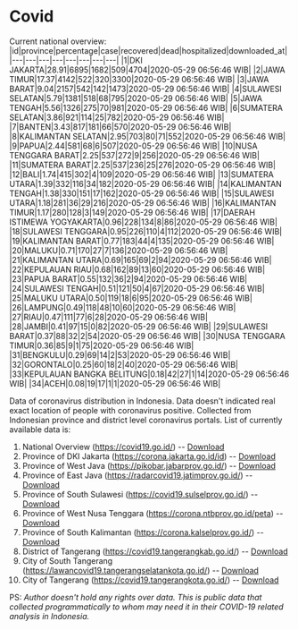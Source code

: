 # Covid
Current national overview:
|id|province|percentage|case|recovered|dead|hospitalized|downloaded_at|
|---|---|---|---|---|---|---|---|
|1|DKI JAKARTA|28.91|6895|1682|509|4704|2020-05-29 06:56:46 WIB|
|2|JAWA TIMUR|17.37|4142|522|320|3300|2020-05-29 06:56:46 WIB|
|3|JAWA BARAT|9.04|2157|542|142|1473|2020-05-29 06:56:46 WIB|
|4|SULAWESI SELATAN|5.79|1381|518|68|795|2020-05-29 06:56:46 WIB|
|5|JAWA TENGAH|5.56|1326|275|70|981|2020-05-29 06:56:46 WIB|
|6|SUMATERA SELATAN|3.86|921|114|25|782|2020-05-29 06:56:46 WIB|
|7|BANTEN|3.43|817|181|66|570|2020-05-29 06:56:46 WIB|
|8|KALIMANTAN SELATAN|2.95|703|80|71|552|2020-05-29 06:56:46 WIB|
|9|PAPUA|2.44|581|68|6|507|2020-05-29 06:56:46 WIB|
|10|NUSA TENGGARA BARAT|2.25|537|272|9|256|2020-05-29 06:56:46 WIB|
|11|SUMATERA BARAT|2.25|537|236|25|276|2020-05-29 06:56:46 WIB|
|12|BALI|1.74|415|302|4|109|2020-05-29 06:56:46 WIB|
|13|SUMATERA UTARA|1.39|332|116|34|182|2020-05-29 06:56:46 WIB|
|14|KALIMANTAN TENGAH|1.38|330|151|17|162|2020-05-29 06:56:46 WIB|
|15|SULAWESI UTARA|1.18|281|36|29|216|2020-05-29 06:56:46 WIB|
|16|KALIMANTAN TIMUR|1.17|280|128|3|149|2020-05-29 06:56:46 WIB|
|17|DAERAH ISTIMEWA YOGYAKARTA|0.96|228|134|8|86|2020-05-29 06:56:46 WIB|
|18|SULAWESI TENGGARA|0.95|226|110|4|112|2020-05-29 06:56:46 WIB|
|19|KALIMANTAN BARAT|0.77|183|44|4|135|2020-05-29 06:56:46 WIB|
|20|MALUKU|0.71|170|27|7|136|2020-05-29 06:56:46 WIB|
|21|KALIMANTAN UTARA|0.69|165|69|2|94|2020-05-29 06:56:46 WIB|
|22|KEPULAUAN RIAU|0.68|162|89|13|60|2020-05-29 06:56:46 WIB|
|23|PAPUA BARAT|0.55|132|36|2|94|2020-05-29 06:56:46 WIB|
|24|SULAWESI TENGAH|0.51|121|50|4|67|2020-05-29 06:56:46 WIB|
|25|MALUKU UTARA|0.50|119|18|6|95|2020-05-29 06:56:46 WIB|
|26|LAMPUNG|0.49|118|48|10|60|2020-05-29 06:56:46 WIB|
|27|RIAU|0.47|111|77|6|28|2020-05-29 06:56:46 WIB|
|28|JAMBI|0.41|97|15|0|82|2020-05-29 06:56:46 WIB|
|29|SULAWESI BARAT|0.37|88|32|2|54|2020-05-29 06:56:46 WIB|
|30|NUSA TENGGARA TIMUR|0.36|85|9|1|75|2020-05-29 06:56:46 WIB|
|31|BENGKULU|0.29|69|14|2|53|2020-05-29 06:56:46 WIB|
|32|GORONTALO|0.25|60|18|2|40|2020-05-29 06:56:46 WIB|
|33|KEPULAUAN BANGKA BELITUNG|0.18|42|27|1|14|2020-05-29 06:56:46 WIB|
|34|ACEH|0.08|19|17|1|1|2020-05-29 06:56:46 WIB|

Data of coronavirus distribution in Indonesia. Data doesn't indicated real exact location of people with coronavirus positive. Collected from Indonesian province and district level coronavirus portals. List of currently available data is:
1. National Overview (https://covid19.go.id/) -- [Download](https://www.dropbox.com/s/66ly270fw4y76fx/covid_nasional.csv?dl=0)
2. Province of DKI Jakarta (https://corona.jakarta.go.id/id) -- [Download](https://riwayat-file-covid-19-dki-jakarta-jakartagis.hub.arcgis.com/)
3. Province of West Java (https://pikobar.jabarprov.go.id/) -- [Download](https://www.dropbox.com/s/alg0zp60fylq6cn/covid_jabar.csv?dl=0)
4. Province of East Java (https://radarcovid19.jatimprov.go.id/) -- [Download](https://www.dropbox.com/sh/e7vtgcnl4ckbvr4/AADo9UMRDZvrhHn66qTHZOvNa?dl=0)
5. Province of South Sulawesi (https://covid19.sulselprov.go.id/) -- [Download](https://www.dropbox.com/s/z5ek23lwcztj7z7/covid_sulsel.csv?dl=0)
6. Province of West Nusa Tenggara (https://corona.ntbprov.go.id/peta) -- [Download](https://www.dropbox.com/s/4p2k93n42xx0c00/covid_ntb.csv?dl=0)
7. Province of South Kalimantan (https://corona.kalselprov.go.id/) -- [Download](https://www.dropbox.com/sh/7aa2kvz8lb04pzz/AADH1Oj5oFMw2mp-D3JStPRsa?dl=0)
7. District of Tangerang (https://covid19.tangerangkab.go.id/) -- [Download](https://www.dropbox.com/sh/yxovyy6sy5bnz4p/AACZzVHinisKmz8oQWyQJ3nua?dl=0)
8. City of South Tangerang (https://lawancovid19.tangerangselatankota.go.id/) -- [Download](https://www.dropbox.com/s/zlvxo4ivswdzmle/covid_tangsel.csv?dl=0)
9. City of Tangerang (https://covid19.tangerangkota.go.id/) -- [Download](https://www.dropbox.com/s/e53224kvdrpjzy0/covid_tangkot.csv?dl=0)

PS: *Author doesn't hold any rights over data. This is public data that collected programmatically to whom may need it in their COVID-19 related analysis in Indonesia.*
